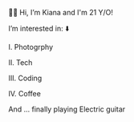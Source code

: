  👋🏻 Hi, I’m Kiana and I'm 21 Y/O!
 
 I’m interested in: ⬇️

 I.   Photogrphy
 
 II.  Tech
 
 III. Coding 
 
 IV.  Coffee
 
 And ... finally playing Electric guitar
<!---
Kiana-ko/Kiana-ko is a ✨ special ✨ repository because its `README.md` (this file) appears on your GitHub profile.
You can click the Preview link to take a look at your changes.
--->
